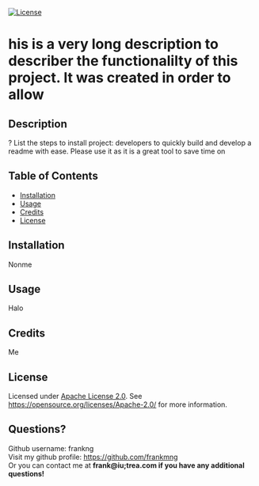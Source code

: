 [![License](https://img.shields.io/badge/License-Apache_2.0-blue.svg)](https://opensource.org/licenses/Apache-2.0)

# his is a very long description to describer the functionalilty of this project. It was created in order to allow 

## Description
? List the steps to install project:  developers to quickly build and develop a readme with ease. Please use it as it is a great tool to save time on

## Table of Contents
- [Installation](#installation)
- [Usage](#usage)
- [Credits](#credits)
- [License](#license)

## Installation
Nonme

## Usage
Halo

## Credits
Me

## License
Licensed under <a href="https://opensource.org/licenses/Apache-2.0/">Apache License 2.0<a>.
See https://opensource.org/licenses/Apache-2.0/ for more information.

## Questions?

Github username: frankng<br>
Visit my github profile: https://github.com/frankmng<br>
Or you can contact me at <strong>frank@iu;trea.com<strong> if you have any additional questions!
